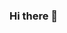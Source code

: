 ### Hi there 👋

<!--


Here are some ideas to get you started:

- 🔭 I’m currently working on react project.
- 🌱 I’m currently learning react.
- 👯 I’m looking to collaborate on some open source.
- 💬 Ask me about web-development in MERN stack.
- 📫 How to reach me: thanuman222@gmail.com.
-->
